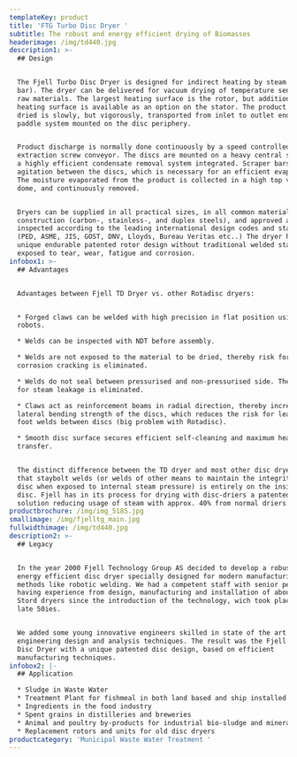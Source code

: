 ```yaml
---
templateKey: product
title: 'FTG Turbo Disc Dryer '
subtitle: The robust and energy efficient drying of Biomasses
headerimage: /img/td440.jpg
description1: >-
  ## Design


  The Fjell Turbo Disc Dryer is designed for indirect heating by steam (6-10
  bar). The dryer can be delivered for vacuum drying of temperature sensitive
  raw materials. The largest heating surface is the rotor, but additional
  heating surface is available as an option on the stator. The product to be
  dried is slowly, but vigorously, transported from inlet to outlet end by a
  paddle system mounted on the disc periphery. 


  Product discharge is normally done continuously by a speed controlled
  extraction screw conveyor. The discs are mounted on a heavy central shaft with
  a highly efficient condensate removal system integrated. Scraper bars ensure
  agitation between the discs, which is necessary for an efficient evaporation.
  The moisture evaporated from the product is collected in a high top vapour
  dome, and continuously removed. 


  Dryers can be supplied in all practical sizes, in all common materials of
  construction (carbon-, stainless-, and duplex steels), and approved and
  inspected according to the leading international design codes and standards
  (PED, ASME, JIS, GOST, DNV, Lloyds, Bureau Veritas etc..) The dryer has a
  unique endurable patented rotor design without traditional welded stays
  exposed to tear, wear, fatigue and corrosion.
infobox1: >-
  ## Advantages


  Advantages between Fjell TD Dryer vs. other Rotadisc dryers:


  * Forged claws can be welded with high precision in flat position using
  robots. 

  * Welds can be inspected with NDT before assembly. 

  * Welds are not exposed to the material to be dried, thereby risk for stress
  corrosion cracking is eliminated. 

  * Welds do not seal between pressurised and non-pressurised side. Thereby risk
  for steam leakage is eliminated. 

  * Claws act as reinforcement beams in radial direction, thereby increasing the
  lateral bending strength of the discs, which reduces the risk for leakages in
  foot welds between discs (big problem with Rotadisc). 

  * Smooth disc surface secures efficient self-cleaning and maximum heat
  transfer.


  The distinct difference between the TD dryer and most other disc dryers is
  that staybolt welds (or welds of other means to maintain the integrity of the
  disc when exposed to internal steam pressure) is entirely on the inside of the
  disc. Fjell has in its process for drying with disc-driers a patented process
  solution reducing usage of steam with approx. 40% from normal driers.
productbrochure: /img/img_5185.jpg
smallimage: /img/fjelltg_main.jpg
fullwidthimage: /img/td440.jpg
description2: >-
  ## Legacy


  In the year 2000 Fjell Technology Group AS decided to develop a robust and
  energy efficient disc dryer specially designed for modern manufacturing
  methods like robotic welding. We had a competent staff with senior personnel
  having experience from design, manufacturing and installation of about 2000
  Stord dryers since the introduction of the technology, wich took place in the
  late 50ies. 


  We added some young innovative engineers skilled in state of the art
  engineering design and analysis techniques. The result was the Fjell Turbo
  Disc Dryer with a unique patented disc design, based on efficient
  manufacturing techniques.
infobox2: |-
  ## Application

  * Sludge in Waste Water 
  * Treatment Plant for fishmeal in both land based and ship installed plants 
  * Ingredients in the food industry
  * Spent grains in distilleries and breweries
  * Animal and poultry by-products for industrial bio-sludge and mineral sludge 
  * Replacement rotors and units for old disc dryers
productcategory: 'Municipal Waste Water Treatment '
---
```


